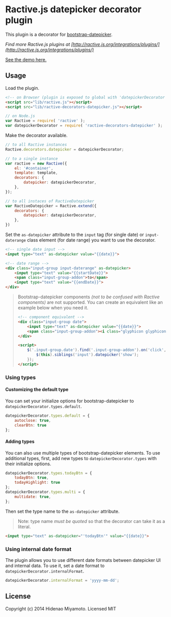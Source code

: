# Ractive.js datepicker decorator plugin

This plugin is a decorator for [bootstrap-datepicker](https://github.com/uxsolutions/bootstrap-datepicker).

*Find more Ractive.js plugins at [http://ractive.js.org/integrations/plugins/](http://ractive.js.org/integrations/plugins/)*

[See the demo here.](index.html)

## Usage

Load the plugin.

```html
<!-- on Browser (plugin is exposed to global with 'datepickerDecorator' signature) -->
<script src="lib/ractive.js"></script>
<script src="lib/ractive-decorators-datepicker.js"></script>
```
```js
// on Node.js
var Ractive = require( 'ractive' );
var datepickerDecorator = require( 'ractive-decorators-datepicker' );
```

Make the decorator available.

```js
// to all Ractive instances
Ractive.decorators.datepicker = datepickerDecorator;

// to a single instance
var ractive = new Ractive({
    el: '#container',
    template: template,
    decorators: {
        datepicker: datepickerDecorator,
    },
});

// to all instaces of RactiveDatepicker
var RactiveDatepicker = Ractive.extend({
    decorators: {
        datepicker: datepickerDecorator,
    },
})
```

Set the `as-datepicker` attribute to the `input` tag (for single date) or `input-daterange` class element (for date range) you want to use the decorator.

```html
<!-- single date input -->
<input type="text" as-datepicker value="{{date}}">

<!-- date range -->
<div class="input-group input-daterange" as-datepicker>
    <input type="text" value="{{startDate}}">
    <span class="input-group-addon">to</span>
    <input type="text" value="{{endDate}}">
</div>
```

> Bootstrap-datepicker components *(not to be confused with Ractive components)* are not supported. You can create an equivalent like an example below when you need it.
> 
> ```html
> <!-- component equivalent -->
> <div class="input-group date">
>     <input type="text" as-datepicker value="{{date}}">
>     <span class="input-group-addon"><i class="glyphicon glyphicon-th"></i></span>
> </div>
> 
> <script>
>     $('.input-group.date').find('.input-group-addon').on('click', function () {
>         $(this).siblings('input').datepicker('show');
>     });
> </script>
> ```


### Using types

#### Customizing the default type

You can set your initialize options for bootstrap-datepicker to `datepickerDecorator.types.default`.

```js
datepickerDecorator.types.default = {
    autoclose: true,
    clearBtn: true
};
```

#### Adding types

You can also use multiple types of bootstrap-datepicker elements.
To use additional types, first, add new types to `datepickerDecorator.types` with their initialize options.

```js
datepickerDecorator.types.todayBtn = {
    todayBtn: true,
    todayHighlight: true
};
datepickerDecorator.types.multi = {
    multidate: true,
};
```

Then set the type name to the `as-datepicker` attribute.
> Note: type name *must be quoted* so that the decorator can take it as a literal.

```html
<input type="text" as-datepicker="'todayBtn'" value="{{date}}">
```

### Using internal date format

The plugin allows you to use different date formats between datepicker UI and internal data. To use it, set a date format to `datepickerDecorator.internalFormat`.

```js
datepickerDecorator.internalFormat = 'yyyy-mm-dd';
```

## License

Copyright (c) 2014 Hidenao Miyamoto. Licensed MIT
